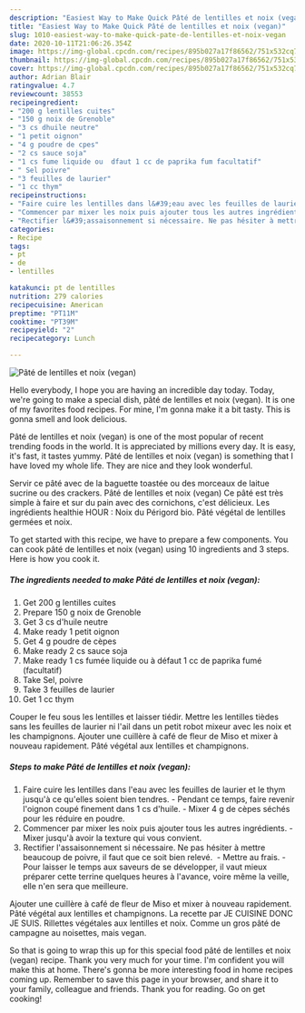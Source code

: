 ```yaml
---
description: "Easiest Way to Make Quick Pâté de lentilles et noix (vegan)"
title: "Easiest Way to Make Quick Pâté de lentilles et noix (vegan)"
slug: 1010-easiest-way-to-make-quick-pate-de-lentilles-et-noix-vegan
date: 2020-10-11T21:06:26.354Z
image: https://img-global.cpcdn.com/recipes/895b027a17f86562/751x532cq70/pate-de-lentilles-et-noix-vegan-photo-principale-de-la-recette.jpg
thumbnail: https://img-global.cpcdn.com/recipes/895b027a17f86562/751x532cq70/pate-de-lentilles-et-noix-vegan-photo-principale-de-la-recette.jpg
cover: https://img-global.cpcdn.com/recipes/895b027a17f86562/751x532cq70/pate-de-lentilles-et-noix-vegan-photo-principale-de-la-recette.jpg
author: Adrian Blair
ratingvalue: 4.7
reviewcount: 38553
recipeingredient:
- "200 g lentilles cuites"
- "150 g noix de Grenoble"
- "3 cs dhuile neutre"
- "1 petit oignon"
- "4 g poudre de cpes"
- "2 cs sauce soja"
- "1 cs fume liquide ou  dfaut 1 cc de paprika fum facultatif"
- " Sel poivre"
- "3 feuilles de laurier"
- "1 cc thym"
recipeinstructions:
- "Faire cuire les lentilles dans l&#39;eau avec les feuilles de laurier et le thym jusqu&#39;à ce qu&#39;elles soient bien tendres. Pendant ce temps, faire revenir l&#39;oignon coupé finement dans 1 cs d&#39;huile. Mixer 4 g de cèpes séchés pour les réduire en poudre."
- "Commencer par mixer les noix puis ajouter tous les autres ingrédients. Mixer jusqu&#39;à avoir la texture qui vous convient."
- "Rectifier l&#39;assaisonnement si nécessaire. Ne pas hésiter à mettre beaucoup de poivre, il faut que ce soit bien relevé.  Mettre au frais. Pour laisser le temps aux saveurs de se développer, il vaut mieux préparer cette terrine quelques heures à l&#39;avance, voire même la veille, elle n&#39;en sera que meilleure."
categories:
- Recipe
tags:
- pt
- de
- lentilles

katakunci: pt de lentilles 
nutrition: 279 calories
recipecuisine: American
preptime: "PT11M"
cooktime: "PT39M"
recipeyield: "2"
recipecategory: Lunch

---
```



![Pâté de lentilles et noix (vegan)](https://img-global.cpcdn.com/recipes/895b027a17f86562/751x532cq70/pate-de-lentilles-et-noix-vegan-photo-principale-de-la-recette.jpg)

Hello everybody, I hope you are having an incredible day today. Today, we're going to make a special dish, pâté de lentilles et noix (vegan). It is one of my favorites food recipes. For mine, I'm gonna make it a bit tasty. This is gonna smell and look delicious.

Pâté de lentilles et noix (vegan) is one of the most popular of recent trending foods in the world. It is appreciated by millions every day. It is easy, it's fast, it tastes yummy. Pâté de lentilles et noix (vegan) is something that I have loved my whole life. They are nice and they look wonderful.

Servir ce pâté avec de la baguette toastée ou des morceaux de laitue sucrine ou des crackers. Pâté de lentilles et noix (vegan) Ce pâté est très simple à faire et sur du pain avec des cornichons, c&#39;est délicieux. Les ingrédients healthie HOUR : Noix du Périgord bio. Pâté végétal de lentilles germées et noix.


To get started with this recipe, we have to prepare a few components. You can cook pâté de lentilles et noix (vegan) using 10 ingredients and 3 steps. Here is how you cook it.

<!--inarticleads1-->

##### The ingredients needed to make Pâté de lentilles et noix (vegan):

1. Get 200 g lentilles cuites
1. Prepare 150 g noix de Grenoble
1. Get 3 cs d&#39;huile neutre
1. Make ready 1 petit oignon
1. Get 4 g poudre de cèpes
1. Make ready 2 cs sauce soja
1. Make ready 1 cs fumée liquide ou à défaut 1 cc de paprika fumé (facultatif)
1. Take  Sel, poivre
1. Take 3 feuilles de laurier
1. Get 1 cc thym


Couper le feu sous les lentilles et laisser tiédir. Mettre les lentilles tièdes sans les feuilles de laurier ni l&#39;ail dans un petit robot mixeur avec les noix et les champignons. Ajouter une cuillère à café de fleur de Miso et mixer à nouveau rapidement. Pâté végétal aux lentilles et champignons. 

<!--inarticleads2-->

##### Steps to make Pâté de lentilles et noix (vegan):

1. Faire cuire les lentilles dans l&#39;eau avec les feuilles de laurier et le thym jusqu&#39;à ce qu&#39;elles soient bien tendres. - Pendant ce temps, faire revenir l&#39;oignon coupé finement dans 1 cs d&#39;huile. - Mixer 4 g de cèpes séchés pour les réduire en poudre.
1. Commencer par mixer les noix puis ajouter tous les autres ingrédients. - Mixer jusqu&#39;à avoir la texture qui vous convient.
1. Rectifier l&#39;assaisonnement si nécessaire. Ne pas hésiter à mettre beaucoup de poivre, il faut que ce soit bien relevé.  - Mettre au frais. - Pour laisser le temps aux saveurs de se développer, il vaut mieux préparer cette terrine quelques heures à l&#39;avance, voire même la veille, elle n&#39;en sera que meilleure.


Ajouter une cuillère à café de fleur de Miso et mixer à nouveau rapidement. Pâté végétal aux lentilles et champignons. La recette par JE CUISINE DONC JE SUIS. Rillettes végétales aux lentilles et noix. Comme un gros pâté de campagne au noisettes, mais vegan. 

So that is going to wrap this up for this special food pâté de lentilles et noix (vegan) recipe. Thank you very much for your time. I'm confident you will make this at home. There's gonna be more interesting food in home recipes coming up. Remember to save this page in your browser, and share it to your family, colleague and friends. Thank you for reading. Go on get cooking!
